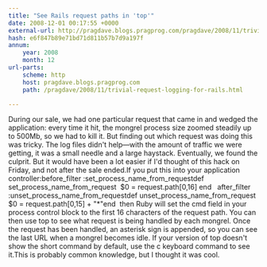 ```yaml
---
title: "See Rails request paths in 'top'"
date: 2008-12-01 00:17:55 +0000
external-url: http://pragdave.blogs.pragprog.com/pragdave/2008/11/trivial-request-logging-for-rails.html
hash: e6f847b89e71bd71d811b57b7d9a197f
annum:
    year: 2008
    month: 12
url-parts:
    scheme: http
    host: pragdave.blogs.pragprog.com
    path: /pragdave/2008/11/trivial-request-logging-for-rails.html

---
```


During our sale, we had one particular request that came in and wedged the application: every time it hit, the mongrel process size zoomed steadily up to 500Mb, so we had to kill it. But finding out which request was doing this was tricky. The log files didn't help—with the amount of traffic we were getting, it was a small needle and a large haystack.
Eventually, we found the culprit. But it would have been a lot easier if I'd thought of this hack on Friday, and not after the sale ended.If you put this into your application controller:before_filter :set_process_name_from_requestdef set_process_name_from_request  $0 = request.path[0,16] end   after_filter :unset_process_name_from_requestdef unset_process_name_from_request  $0 = request.path[0,15] + "*"end  then Ruby will set the cmd field in your process control block to the first 16 characters of the request path. You can then use top to see what request is being handled by each mongrel.
 Once the request has been handled, an asterisk sign is appended, so you can see the last URL when a mongrel becomes idle. If your version of top doesn't show the short command by default, use the c keyboard command to see it.This is probably common knowledge, but I thought it was cool.
